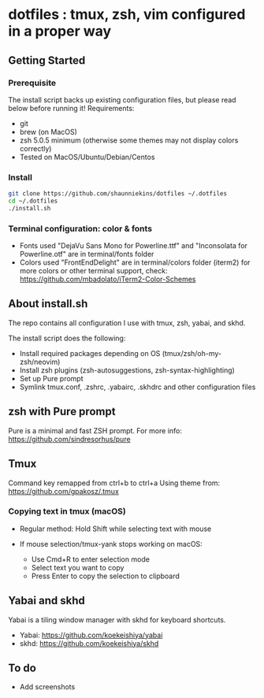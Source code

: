 # dotfiles : tmux, zsh, vim configured in a proper way

## Getting Started

### Prerequisite

The install script backs up existing configuration files, but please read below before running it!
Requirements:

* git
* brew (on MacOS)
* zsh 5.0.5 minimum (otherwise some themes may not display colors correctly)
* Tested on MacOS/Ubuntu/Debian/Centos

### Install

```bash
git clone https://github.com/shaunniekins/dotfiles ~/.dotfiles
cd ~/.dotfiles
./install.sh
```

### Terminal configuration: color & fonts

* Fonts used "DejaVu Sans Mono for Powerline.ttf" and "Inconsolata for Powerline.otf" are in terminal/fonts folder
* Colors used "FrontEndDelight" are in terminal/colors folder (iterm2) for more colors or other terminal support, check: <https://github.com/mbadolato/iTerm2-Color-Schemes>

## About install.sh

The repo contains all configuration I use with tmux, zsh, yabai, and skhd.

The install script does the following:

* Install required packages depending on OS (tmux/zsh/oh-my-zsh/neovim)
* Install zsh plugins (zsh-autosuggestions, zsh-syntax-highlighting)
* Set up Pure prompt
* Symlink tmux.conf, .zshrc, .yabairc, .skhdrc and other configuration files

## zsh with Pure prompt

Pure is a minimal and fast ZSH prompt. For more info: <https://github.com/sindresorhus/pure>

## Tmux

Command key remapped from ctrl+b to ctrl+a
Using theme from: <https://github.com/gpakosz/.tmux>

### Copying text in tmux (macOS)

* Regular method: Hold Shift while selecting text with mouse

* If mouse selection/tmux-yank stops working on macOS:
  * Use Cmd+R to enter selection mode
  * Select text you want to copy
  * Press Enter to copy the selection to clipboard

## Yabai and skhd

Yabai is a tiling window manager with skhd for keyboard shortcuts.

* Yabai: <https://github.com/koekeishiya/yabai>
* skhd: <https://github.com/koekeishiya/skhd>

## To do

* Add screenshots
